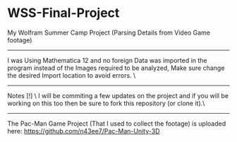 # WSS-Final-Project
My Wolfram Summer Camp Project (Parsing Details from Video Game footage)
________________________________________________________________________
I was Using Mathematica 12 and no foreign Data was imported in the program instead of the Images required to be analyzed, Make sure change the desired Import location to avoid errors. \
___________________________________________________________________________

Notes [!] \ 
I will be commiting a few updates on the project and if you will be working on this too then be sure to fork this repository (or clone it).\


________________________________________________________________________

The Pac-Man Game Project (That I used to collect the footage) is uploaded here:
https://github.com/n43ee7/Pac-Man-Unity-3D
